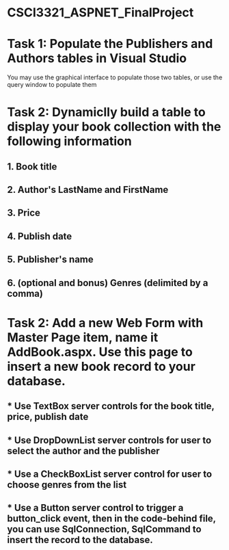 # CSCI3321_ASPNET_FinalProject

# Task 1: Populate the Publishers and Authors tables in Visual Studio
You may use the graphical interface to populate those two tables, or use the query window to populate them
# Task 2: Dynamiclly build a table to display your book collection with the following information
## 1. Book title
## 2. Author's LastName and FirstName
## 3. Price
## 4. Publish date
## 5. Publisher's name
## 6. (optional and bonus) Genres (delimited by a comma)

# Task 2: Add a new Web Form with Master Page item, name it AddBook.aspx. Use this page to insert a new book record to your database.
## * Use TextBox server controls for the book title, price, publish date
## * Use DropDownList server controls for user to select the author and the publisher
## * Use a CheckBoxList server control for user to choose genres from the list
## * Use a Button server control to trigger a button_click event, then in the code-behind file, you can use SqlConnection, SqlCommand to insert the record to the database.
            

